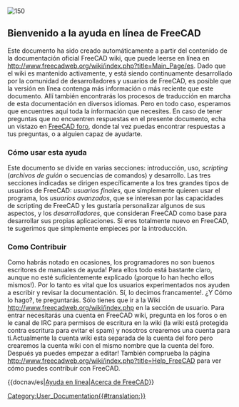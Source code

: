  

![150](images/Crystal_Clear_app_tutorials.png )

## Bienvenido a la ayuda en línea de FreeCAD 


<div class="mw-translate-fuzzy">

Este documento ha sido creado automáticamente a partir del contenido de la documentación oficial FreeCAD wiki, que puede leerse en línea en <http://www.freecadweb.org/wiki/index.php?title=Main_Page/es>. Dado que el wiki es mantenido activamente, y está siendo continuamente desarrollado por la comunidad de desarrolladores y usuarios de FreeCAD, es posible que la versión en línea contenga más información o más reciente que este documento. Allí también encontrarás los procesos de traducción en marcha de esta documentación en diversos idiomas. Pero en todo caso, esperamos que encuentres aquí toda la información que necesites. En caso de tener preguntas que no encuentren respuestas en el presente documento, echa un vistazo en [FreeCAD foro](http://forum.freecadweb.org/index.php), donde tal vez puedas encontrar respuestas a tus preguntas, o a alguien capaz de ayudarte.


</div>

### Cómo usar esta ayuda 


<div class="mw-translate-fuzzy">

Este documento se divide en varias secciones: introducción, uso, *scripting* (*archivos de guión* o secuencias de comandos) y desarrollo. Las tres secciones indicadas se dirigen específicamente a los tres grandes tipos de usuarios de FreeCAD: *usuarios finales*, que simplemente quieren usar el programa, los *usuarios avanzados*, que se interesan por las capacidades de scripting de FreeCAD y les gustaría personalizar algunos de sus aspectos, y los *desarrolladores*, que consideran FreeCAD como base para desarrollar sus propias aplicaciones. Si eres totalmente nuevo en FreeCAD, te sugerimos que simplemente empieces por la introducción.


</div>

### Como Contribuir 


<div class="mw-translate-fuzzy">

Como habrás notado en ocasiones, los programadores no son buenos escritores de manuales de ayuda! Para ellos todo está bastante claro, aunque no esté suficientemente explicado (¡porque lo han hecho ellos mismos!). Por lo tanto es vital que los usuarios experimentados nos ayuden a escribir y revisar la documentación. Sí, lo decimos francamente!. ¿Y Cómo lo hago?, te preguntarás. Sólo tienes que ir a la Wiki <http://www.freecadweb.org/wiki/index.php> en la sección de usuario. Para entrar necesitarás una cuenta en FreeCAD wiki, pregunta en los foros o en le canal de IRC para permisos de escritura en la wiki (la wiki está protegida contra escritura para evitar el spam) y nosotros crearemos una cuenta para ti.Actualmente la cuenta wiki esta separada de la cuenta del foro pero crearemos la cuenta wiki con el mismo nombre que la cuenta del foro. Después ya puedes empezar a editar! También comprueba la página <http://www.freecadweb.org/wiki/index.php?title=Help_FreeCAD> para ver cómo puedes contribuir con FreeCAD.


</div>


<div class="mw-translate-fuzzy">


{{docnav/es|[Ayuda en linea](Online_Help_Toc/es.md)|[Acerca de FreeCAD](About_FreeCAD/es.md)}}


</div>




[Category:User\_Documentation{{\#translation:}}](Category:User_Documentation.md)
